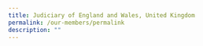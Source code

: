 ```yaml
---
title: Judiciary of England and Wales, United Kingdom
permalink: /our-members/permalink
description: ""
---
```

